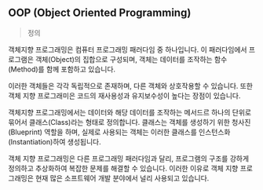 ## OOP (Object Oriented Programming)

> 정의

객체지향 프로그래밍은 컴퓨터 프로그래밍 패러다임  중 하나입니다. 이 패러다임에서 프로그램은 객체(Object)의 집합으로 구성되며, 객체는 데이터를 조작하는 함수(Method)를 함께 포함하고 있습니다.

이러한 객체들은 각각 독립적으로 존재하며, 다른 객체와 상호작용할 수 있습니다. 또한 객체 지향 프로그래미은 코드의 재사용성과 유지보수성이 높다는 장점이 있습니다.

객체지향 프로그래밍에서는 데이터와 해당 데이터를 조작하는 메서드르 하나의 단위로 묶어서 클래스(Class)라는 형태로 정의합니다. 클래스는 객체를 생성하기 위한 청사진(Blueprint) 역할을 하며, 실제로 사용되는 객체는 이러한 클래스를 인스턴스화(Instantiation)하여 생성됩니다.

객체 지향 프로그래밍은 다른 프로그래밍 패러다임과 달리, 프로그램의 구조를 강하게 정의하고 추상화하여 복잡한 문제를 해결할 수 있습니다. 이러한 이유로 객체 지향 프로그래밍은 현재 많은 소프트웨어 개발 분야에서 널리 사용되고 있습니다.